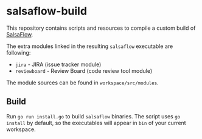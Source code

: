 # salsaflow-build

This repository contains scripts and resources to compile a custom build of
[SalsaFlow](https://github.com/salsaflow/salsaflow).

The extra modules linked in the resulting `salsaflow` executable are following:

* `jira` - JIRA (issue tracker module)
* `reviewboard` - Review Board (code review tool module)

The module sources can be found in `workspace/src/modules`.

## Build

Run `go run install.go` to build `salsaflow` binaries. The script uses
`go install` by default, so the executables will appear in `bin`
of your current workspace.
